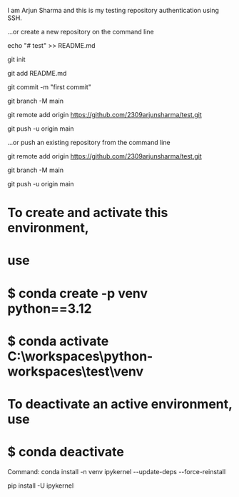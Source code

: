 I am Arjun Sharma and this is my testing repository authentication using SSH.

…or create a new repository on the command line

echo "# test" >> README.md

git init

git add README.md

git commit -m "first commit"

git branch -M main

git remote add origin https://github.com/2309arjunsharma/test.git

git push -u origin main

…or push an existing repository from the command line

git remote add origin https://github.com/2309arjunsharma/test.git

git branch -M main

git push -u origin main


# To create and activate this environment, 
# use                                                                                                                                                      
#     $ conda create -p venv python==3.12
#
#     $ conda activate C:\workspaces\python-workspaces\test\venv                                                                                                                         
#
# To deactivate an active environment, use
#
#     $ conda deactivate

Command: conda install -n venv ipykernel --update-deps --force-reinstall

pip install -U ipykernel


